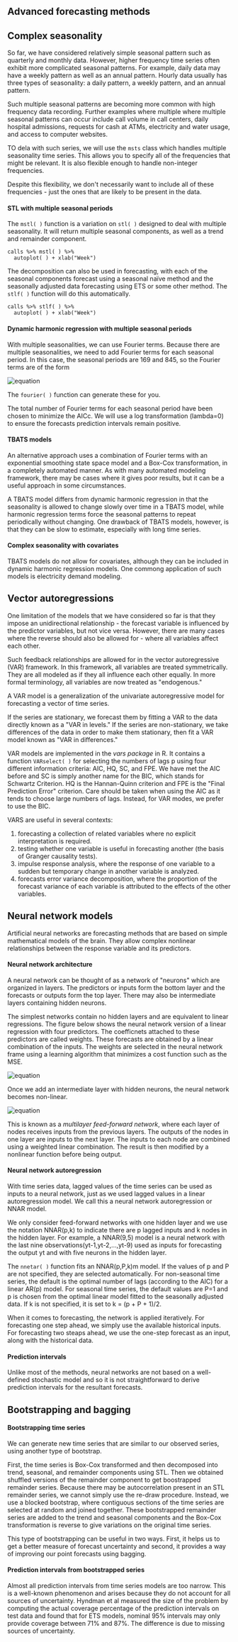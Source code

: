 ## Advanced forecasting methods

## Complex seasonality
So far, we have considered relatively simple seasonal pattern such as quarterly and monthly data. However, higher frequency time series often exhibit more
complicated seasonal patterns. For example, daily data may have a weekly pattern as well as an annual pattern. Hourly data usually has three types of seasonality:
a daily pattern, a weekly pattern, and an annual pattern.

Such multiple seasonal patterns are becoming more common with high frequency data recording. Further examples where multiple where multiple seasonal patterns can
occur include call volume in call centers, daily hospital admissions, requests for cash at ATMs, electricity and water usage, and access to computer websites.

TO dela with such series, we will use the ```msts``` class which handles multiple seasonality time series. This allows you to specify all of the frequencies that
might be relevant. It is also flexible enough to handle non-integer frequencies.

Despite this flexibility, we don't necessarily want to include all of these frequencies - just the ones that are likely to be present in the data.
#### STL with multiple seasonal periods
The ```mstl( )``` function is a variation on ```stl( )``` designed to deal with multiple seasonality. It will return multiple seasonal components, as well as a trend
and remainder component.
```
calls %>% mstl( ) %>%
  autoplot( ) + xlab("Week")
```
The decomposition can also be used in forecasting, with each of the seasonal components forecast using a seasonal naïve method and the seasonally adjusted data
forecasting using ETS or some other method. The ```stlf( )``` function will do this automatically.
```
calls %>% stlf( ) %>%
  autoplot( ) + xlab("Week")
```
#### Dynamic harmonic regression with multiple seasonal periods
With multiple seasonalities, we can use Fourier terms. Because there are multiple seasonalities, we need to add Fourier terms for each seasonal period. In this case,
the seasonal periods are 169 and 845, so the Fourier terms are of the form

![equation](https://github.com/gpadolina/TimeSeries-notes/blob/master/TimeSeries/Equations/Fourier%20terms.png)

The ```fourier( )``` function can generate these for you.

The total number of Fourier terms for each seasonal period have been chosen to minimize the AICc. We will use a log transformation (lambda=0) to ensure the forecasts
prediction intervals remain positive.

#### TBATS models
An alternative approach uses a combination of Fourier terms with an exponential smoothing state space model and a Box-Cox transformation, in a completely automated
manner. As with many automated modeling framework, there may be cases where it gives poor results, but it can be a useful approach in some circumstances.

A TBATS model differs from dynamic harmonic regression in that the seasonality is allowed to change slowly over time in a TBATS model, while harmonic regression
terms force the seasonal patterns to repeat periodically without changing. One drawback of TBATS models, however, is that they can be slow to estimate, especially
with long time series.
#### Complex seasonality with covariates
TBATS models do not allow for covariates, although they can be included in dynamic harmonic regression models. One commong application of such models is electricity
demand modeling.
## Vector autoregressions
One limitation of the models that we have considered so far is that they impose an unidirectional relationship - the forecast variable is influenced by the predictor
variables, but not vice versa. However, there are many cases where the reverse should also be allowed for - where all variables affect each other.

Such feedback relationships are allowed for in the vector autoregressive (VAR) framework. In this framework, all variables are treated symmetrically. They are all
modeled as if they all influence each other equally. In more formal terminology, all variables are now treated as "endogenous."

A VAR model is a generalization of the univariate autoregressive model for forecasting a vector of time series.

If the series are stationary, we forecast them by fitting a VAR to the data directly known as a "VAR in levels." If the series are non-stationary, we take differences
of the data in order to make them stationary, then fit a VAR model known as "VAR in differences."

VAR models are implemented in the *vars package* in R. It contains a function ```VARselect( )``` for selecting the numbers of lags p using four different information
criteria: AIC, HQ, SC, and FPE. We have met the AIC before and SC is simply another name for the BIC, which stands for Schwartz Criterion. HQ is the Hannan-Quinn
criterion and FPE is the "Final Prediction Error" criterion. Care should be taken when using the AIC as it tends to choose large numbers of lags. Instead, for
VAR modes, we prefer to use the BIC.

VARS are useful in several contexts:
1. forecasting a collection of related variables where no explicit interpretation is required.
2. testing whether one variable is useful in forecasting another (the basis of Granger causality tests).
3. impulse response analysis, where the response of one variable to a sudden but temporary change in another variable is analyzed.
4. forecasts error variance decomposition, where the proportion of the forecast variance of each variable is attributed to the effects of the other variables.
## Neural network models
Artificial neural networks are forecasting methods that are based on simple mathematical models of the brain. They allow complex nonlinear relationships between the
response variable and its predictors.
#### Neural network architecture
A neural network can be thought of as a network of "neurons" which are organized in layers. The predictors or inputs form the bottom layer and the forecasts or
outputs form the top layer. There may also be intermediate layers containing hidden neurons.

The simplest networks contain no hidden layers and are equivalent to linear regressions. The figure below shows the neural network version of a linear regression
with four predictors. The coefficnets attached to these predictors are called weights. These forecasts are obtained by a linear combination of the inputs. The
weights are selected in the neural network frame using a learning algorithm that minimizes a cost function such as the MSE.

![equation](https://github.com/gpadolina/TimeSeries-notes/blob/master/TimeSeries/Equations/Simple%20neural%20network%20equivalent%20to%20linear%20regression.png)

Once we add an intermediate layer with hidden neurons, the neural network becomes non-linear.

![equation](https://github.com/gpadolina/TimeSeries-notes/blob/master/TimeSeries/Equations/Neural%20network%20with%20four%20inputs%20and%20one%20hidden%20layer%20with%20three%20hidden%20neurons.png)

This is known as a *multilayer feed-forward network*, where each layer of nodes receives inputs from the previous layers. The outputs of the nodes in one layer
are inputs to the next layer. The inputs to each node are combined using a weighted linear combination. The result is then modified by a nonlinear function
before being output.

#### Neural network autoregression
With time series data, lagged values of the time series can be used as inputs to a neural network, just as we used lagged values in a linear autoregression model.
We call this a neural network autoregression or NNAR model.

We only consider feed-forward networks with one hidden layer and we use the notation NNAR(p,k) to indicate there are p lagged inputs and k nodes in the hidden layer.
For example, a NNAR(9,5) model is a neural network with the last nine observations(yt-1,yt-2,...,yt-9) used as inputs for forecasting the output yt and with five
neurons in the hidden layer.

The ```nnetar( )``` function fits an NNAR(p,P,k)m model. If the values of p and P are not specified, they are selected automatically. For non-seasonal time series,
the default is the optimal number of lags (according to the AIC) for a linear AR(p) model. For seasonal time series, the default values are P=1 and p is chosen
from the optimal linear model fitted to the seasonally adjusted data. If k is not specified, it is set to k = (p + P + 1)/2.

When it comes to forecasting, the network is applied iteratively. For forecasting one step ahead, we simply use the available historical inputs. For forecasting
two steaps ahead, we use the one-step forecast as an input, along with the historical data.
#### Prediction intervals
Unlike most of the methods, neural networks are not based on a well-defined stochastic model and so it is not straightforward to derive prediction intervals
for the resultant forecasts.

## Bootstrapping and bagging
#### Bootstrapping time series
We can generate new time series that are similar to our observed series, using another type of bootstrap.

First, the time series is Box-Cox transformed and then decomposed into trend, seasonal, and remainder components using STL. Then we obtained shuffled versions of
the remainder component to get boostrapped remainder series. Because there may be autocorrelation present in an STL remainder series, we cannot simply use the
re-draw procedure. Instead, we use a blocked bootstrap, where contiguous sections of the time series are selected at random and joined together. These bootstrapped
remainder series are added to the trend and seasonal components and the Box-Cox transformation is reverse to give variations on the original time series.

This type of bootstrapping can be useful in two ways. First, it helps us to get a better measure of forecast uncertainty and second, it provides a way of improving
our point forecasts using bagging.
#### Prediction intervals from bootstrapped series
Almost all prediction intervals from time series models are too narrow. This is a well-known phenomenon and arises because they do not account for all sources of
uncertainty. Hyndman et al measured the size of the problem by computing the actual coverage percentage of the prediction intervals on test data and found that
for ETS models, nominal 95% intervals may only provide coverage between 71% and 87%. The difference is due to missing sources of uncertainty.
